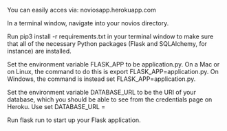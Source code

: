 You can easily acces via: noviosapp.herokuapp.com

In a terminal window, navigate into your novios directory.

Run pip3 install -r requirements.txt in your terminal window to make sure that all of the necessary Python packages (Flask and SQLAlchemy, for instance) are installed.

Set the environment variable FLASK_APP to be application.py. On a Mac or on Linux, the command to do this is export FLASK_APP=application.py. On Windows, the command is instead set FLASK_APP=application.py. 

Set the environment variable DATABASE_URL to be the URI of your database, which you should be able to see from the credentials page on Heroku. Use set DATABASE_URL = <database URL>

Run flask run to start up your Flask application.
